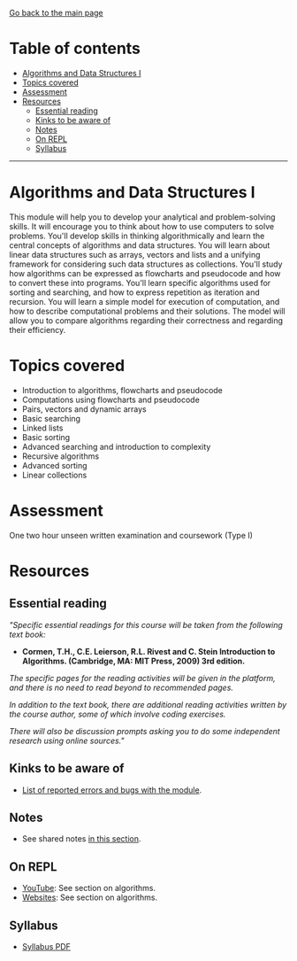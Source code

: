 [Go back to the main page](https://github.com/world-class/REPL)

# Table of contents
<!-- vim-markdown-toc GFM -->

* [Algorithms and Data Structures I](#algorithms-and-data-structures-i)
* [Topics covered](#topics-covered)
* [Assessment](#assessment)
* [Resources](#resources)
    * [Essential reading](#essential-reading)
    * [Kinks to be aware of](#kinks-to-be-aware-of)
    * [Notes](#notes)
    * [On REPL](#on-repl)
    * [Syllabus](#syllabus)

<!-- vim-markdown-toc -->

---

# Algorithms and Data Structures I

This module will help you to develop your analytical and
problem-solving skills. It will encourage you to think about how to
use computers to solve problems. You'll develop skills in thinking
algorithmically and learn the central concepts of algorithms and data
structures. You will learn about linear data structures such as
arrays, vectors and lists and a unifying framework for considering
such data structures as collections. You'll study how algorithms can
be expressed as flowcharts and pseudocode and how to convert these
into programs.  You'll learn specific algorithms used for sorting and
searching, and how to express repetition as iteration and
recursion. You will learn a simple model for execution of computation,
and how to describe computational problems and their solutions. The
model will allow you to compare algorithms regarding their correctness
and regarding their efficiency.

# Topics covered

- Introduction to algorithms, flowcharts and pseudocode
- Computations using flowcharts and pseudocode
- Pairs, vectors and dynamic arrays
- Basic searching
- Linked lists
- Basic sorting
- Advanced searching and introduction to complexity
- Recursive algorithms
- Advanced sorting
- Linear collections

# Assessment

One two hour unseen written examination and coursework (Type I)

# Resources
## Essential reading
_"Specific essential readings for this course will be taken from the following text book:_

- **Cormen, T.H., C.E. Leierson, R.L. Rivest and C. Stein Introduction to Algorithms. (Cambridge, MA: MIT Press, 2009) 3rd edition.**

_The specific pages for the reading activities will be given in the platform, and there is no need to read beyond to recommended pages._

_In addition to the text book, there are additional reading activities written by the course author, some of which involve coding exercises._

_There will also be discussion prompts asking you to do some independent research using online sources."_

## Kinks to be aware of
- [List of reported errors and bugs with the module](../../../kinks/level4/algorithms_and_data_structures_i/).

## Notes
- See shared notes [in this section](../../../notes/algorithms_and_data_structures_i).

## On REPL
- [YouTube](../../../youtube/): See section on algorithms.
- [Websites](../../../websites/): See section on algorithms.

## Syllabus
- [Syllabus PDF](./resources/Syllabus_Algorithms_and_Data_Structures_1_CM1035.pdf)
